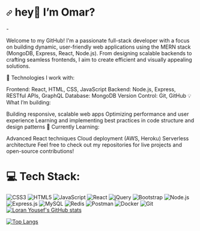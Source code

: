 <!--
**OmarSalhab/OmarSalhab** is a ✨ _special_ ✨ repository because its `README.md` (this file) appears on your GitHub profile.

Here are some ideas to get you started:

- 🔭 I’m currently working on ...
- 🌱 I’m currently learning ...
- 👯 I’m looking to collaborate on ...
- 🤔 I’m looking for help with ...
- 💬 Ask me about ...
- 📫 How to reach me: ...
- 😄 Pronouns: ...
- ⚡ Fun fact: ...
-->

<h1 align="left" dir="auto"><a id="user-content-hey--whats-up" class="anchor" aria-hidden="true" href="#hey--whats-up"><svg class="octicon octicon-link" viewBox="0 0 16 16" version="1.1" width="16" height="16" aria-hidden="true"><path fill-rule="evenodd" d="M7.775 3.275a.75.75 0 001.06 1.06l1.25-1.25a2 2 0 112.83 2.83l-2.5 2.5a2 2 0 01-2.83 0 .75.75 0 00-1.06 1.06 3.5 3.5 0 004.95 0l2.5-2.5a3.5 3.5 0 00-4.95-4.95l-1.25 1.25zm-4.69 9.64a2 2 0 010-2.83l2.5-2.5a2 2 0 012.83 0 .75.75 0 001.06-1.06 3.5 3.5 0 00-4.95 0l-2.5 2.5a3.5 3.5 0 004.95 4.95l1.25-1.25a.75.75 0 00-1.06-1.06l-1.25 1.25a2 2 0 01-2.83 0z"></path></svg></a> hey<g-emoji class="g-emoji" alias="wave" fallback-src="https://github.githubassets.com/images/icons/emoji/unicode/1f44b.png">👋</g-emoji> I’m Omar?</h1>
-    <br>
<p>
  Welcome to my GitHub! I'm a passionate full-stack developer with a focus on building dynamic, user-friendly web applications using the MERN stack (MongoDB, Express, React, Node.js). From designing scalable backends to crafting seamless frontends, I aim to create efficient and visually appealing solutions.

🔧 Technologies I work with:

Frontend: React, HTML, CSS, JavaScript
Backend: Node.js, Express, RESTful APIs, GraphQL
Database: MongoDB
Version Control: Git, GitHub
💡 What I’m building:

Building responsive, scalable web apps
Optimizing performance and user experience
Learning and implementing best practices in code structure and design patterns
🌱 Currently Learning:

Advanced React techniques
Cloud deployment (AWS, Heroku)
Serverless architecture
Feel free to check out my repositories for live projects and open-source contributions!
</p>

# 💻 Tech Stack:

![CSS3](https://img.shields.io/badge/css3-%231572B6.svg?style=for-the-badge&logo=css3&logoColor=white) ![HTML5](https://img.shields.io/badge/html5-%23E34F26.svg?style=for-the-badge&logo=html5&logoColor=white) ![JavaScript](https://img.shields.io/badge/javascript-%23323330.svg?style=for-the-badge&logo=javascript&logoColor=%23F7DF1E)  ![React](https://img.shields.io/badge/react.js-%23430098.svg?style=for-the-badge&logo=react&logoColor=blue) ![jQuery](https://img.shields.io/badge/jQuery-%23FF9900.svg?style=for-the-badge&logo=jQuery&logoColor=white) ![Bootstrap](https://img.shields.io/badge/bootstrap-%23563D7C.svg?style=for-the-badge&logo=bootstrap&logoColor=white) ![Node.js](https://img.shields.io/badge/node.js-%23092E20.svg?style=for-the-badge&logo=node.js&logoColor=white) ![Express.js](https://img.shields.io/badge/Express.js-%2335495e.svg?style=for-the-badge&logo=express&logoColor=%234FC08D) ![MySQL](https://img.shields.io/badge/mongodb-%2300f.svg?style=for-the-badge&logo=mongodb&logoColor=white) ![Redis](https://img.shields.io/badge/redis-%23DD0031.svg?style=for-the-badge&logo=redis&logoColor=white) ![Postman](https://img.shields.io/badge/Postman-FF6C37?style=for-the-badge&logo=postman&logoColor=white) ![Docker](https://img.shields.io/badge/docker-%230db7ed.svg?style=for-the-badge&logo=docker&logoColor=white) ![Git](https://img.shields.io/badge/git-%230db7ed.svg?style=for-the-badge&logo=git&logoColor=white)
[![Loran Yousef's GitHub stats](https://github-readme-stats.vercel.app/api?username=OmarSalhab&count_private=true&show_icons=true&theme=radical)](https://github.com/anuraghazra/github-readme-stats)

[![Top Langs](https://github-readme-stats.vercel.app/api/top-langs/?username=OmarSalhab&layout=compact&theme=radical)](https://github.com/anuraghazra/github-readme-stats)

<!-- Proudly created with GPRM ( https://gprm.itsvg.in ) -->

<!--  ////////////////////////////////////////////////
